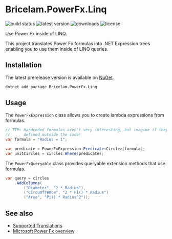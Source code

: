 # Bricelam.PowerFx.Linq

![build status](https://img.shields.io/github/actions/workflow/status/bricelam/Bricelam.PowerFx.Linq/dotnet.yml?main) ![latest version](https://img.shields.io/nuget/v/Bricelam.PowerFx.Linq) ![downloads](https://img.shields.io/nuget/dt/Bricelam.PowerFx.Linq) ![license](https://img.shields.io/badge/license-MS--PL-green)

Use Power Fx inside of LINQ.

This project translates Power Fx formulas into .NET Expression trees enabling you to use them inside of LINQ queries.

## Installation

The latest prerelease version is available on [NuGet](https://www.nuget.org/packages/Bricelam.PowerFx.Linq).

```sh
dotnet add package Bricelam.PowerFx.Linq
```

## Usage

The `PowerFxExpression` class allows you to create lambda expressions from formulas.

```cs
// TIP: Hardcoded formulas aren't very interesting, but imagine if they're
//      defined outside the code!
var formula = "Radius = 1";

var predicate = PowerFxExpression.Predicate<Circle>(formula);
var unitCircles = circles.Where(predicate);
```

The `PowerFxQueryable` class provides queryable extension methods that use formulas.

```cs
var query = circles
    .AddColumns(
        ("Diameter", "2 * Radius"),
        ("Circumfrence", "2 * Pi() * Radius")
        ("Area", "Pi() * Radius^2"));
```

## See also

- [Supported Translations](docs/translations.md)
- [Microsoft Power Fx overview](https://learn.microsoft.com/power-platform/power-fx/overview)
